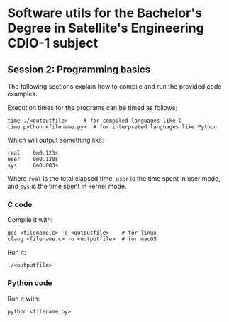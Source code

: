 # Software utils for the Bachelor's Degree in Satellite's Engineering CDIO-1 subject

## Session 2: Programming basics

The following sections explain how to compile and run the provided code examples.

Execution times for the programs can be timed as follows:
```
time ./<outputfile>     # for compiled languages like C
time python <filename.py>  # for interpreted languages like Python
```
Which will output something like:
```
real    0m0.123s
user    0m0.120s
sys     0m0.003s
```
Where `real` is the total elapsed time, `user` is the time spent in user mode, and `sys` is the time spent in kernel 
mode.


### C code

Compile it with:
```  
gcc <filename.c> -o <outputfile>    # for linux
clang <filename.c> -o <outputfile>  # for macOS
```

Run it:
```
./<outputfile>
```

### Python code

Run it with:
```
python <filename.py>
```

